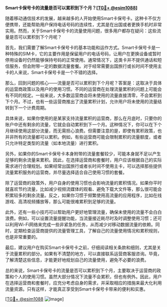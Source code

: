 **Smart卡保号卡的流量是否可以累积到下个月？[[TG💪+ @esim1088](https://t.me/s/esim1088)]**

随着移动通信技术的发展，越来越多的人开始使用Smart卡保号卡。这种卡不仅方便携带，还能帮助用户保持电话号码的连续性，尤其是在出国或者更换手机时非常实用。然而，关于Smart卡保号卡的流量使用问题，很多用户都存在疑问：这些流量是否可以累积到下个月呢？

首先，我们需要了解Smart卡保号卡的基本功能和运作方式。Smart卡保号卡是一种特殊的SIM卡，它的主要作用是保留用户的电话号码，让用户在更换设备或暂时停用设备时仍然能够保持号码的正常使用。通常情况下，这类卡并不提供通话和短信服务，但会附带一定的数据流量套餐。对于经常需要出国旅行或长时间不使用主卡的人来说，Smart卡保号卡是一个不错的选择。

那么，回到问题的核心——流量是否可以累积到下个月呢？答案是：这取决于具体的运营商政策以及用户的使用习惯。不同的运营商在处理流量累积的问题上可能会有不同的规定。一般来说，大多数运营商会将未使用的流量直接清零，不会累积到下个月。不过，也有一些运营商推出了流量累积计划，允许用户将未使用的流量结转到下一个计费周期。

具体来说，如果你使用的是某家支持流量累积的运营商，那么在月底时，只要你的账户中还有剩余的流量，它就会自动累积到下一个月。这种情况下，你可以在下个月继续使用这部分流量，而无需担心浪费。但需要注意的是，即使有累积政策，也并非所有的流量都可以累积。例如，有些运营商可能会限制累积的流量额度，或者只允许特定类型的流量（如本地流量）进行累积。

另外，如果你的Smart卡保号卡本身附带的流量套餐较少，可能本身就不足以产生足够的剩余流量来累积。因此，在选择运营商和套餐时，用户应该根据自己的实际需求进行合理规划。如果经常出国旅行或者长时间不使用主卡，可以选择那些提供流量累积服务的运营商，并尽量选择适合自己使用习惯的套餐。

除了运营商的政策外，用户自身的使用习惯也会影响流量的累积情况。如果你平时就喜欢节约流量，比如减少视频流媒体的观看、避免下载大文件等，那么很可能会积累较多的剩余流量。反之，如果你习惯于频繁使用高流量的应用程序，比如在线游戏、高清视频播放等，那么可能很难累积到足够的流量。

此外，还有一些小技巧可以帮助用户更好地管理流量，确保未使用的流量不会白白浪费。例如，可以设置流量提醒功能，当流量接近耗尽时及时调整使用习惯；还可以利用Wi-Fi网络来完成一些非紧急的任务，从而减少对移动数据流量的依赖。同时，定期检查运营商提供的流量管理工具，了解自己的流量使用情况和累积规则，也是非常重要的。

最后，建议用户在购买Smart卡保号卡之前，仔细阅读相关条款和细则，尤其是关于流量累积的部分。如果有不清楚的地方，可以直接联系运营商客服咨询。毕竟，了解清楚这些信息，才能更好地规划自己的流量使用，避免不必要的浪费。

总的来说，Smart卡保号卡的流量是否可以累积到下个月，主要取决于运营商的政策和个人的使用习惯。虽然大部分情况下流量不会累积，但也有例外。因此，用户在选择运营商和套餐时，应充分考虑自身的需求，并采取相应的措施来最大化利用流量资源。只有这样，才能真正享受到Smart卡保号卡带来的便利和实惠。

[[TG💪+ @esim1088](https://t.me/s/esim1088) ![Image](https://i.postimg.cc/4NQfJmqS/Snipaste-2025-05-13-00-14-12.png)]